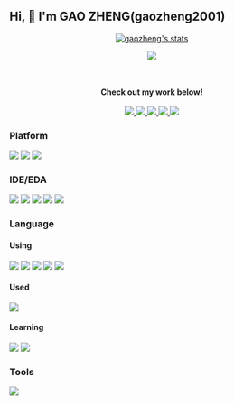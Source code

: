 <!---
<a href="https://github.com/gaozheng2001/gaozheng2001">
    <img align="right" src="https://komarev.com/ghpvc/?username=gaozheng2001&label=Visitors&color=red&style=flat&logo=github" alt="gtihub-visitors" />
</a>
--->

## Hi, 👋 I'm GAO ZHENG(gaozheng2001)
<p align="center">
  <a href="https://github.com/gaozheng2001" class="rich-diff-level-one">
    <img src="https://github-readme-stats.vercel.app/api?username=gaozheng2001&theme=ambient_gradient" alt="gaozheng's stats">
  </a>  

<div align="center"> <img src="https://github-readme-stats.vercel.app/api/top-langs/?username=gaozheng2001&hide_title=true&hide_border=true&layout=compact&langs_count=6&text_color=000&icon_color=fff&bg_color=0,52fa5a,4dfcff,c64dff&theme=graywhite" /> </div>

    
</p>  
<p align="center">
  <br><br>
  <strong>Check out my work below!</strong>
  <br><br>
  <a href="https://github.com/gaozheng2001">
    <img src="https://badges.strrl.dev/visits/gaozheng2001/gaozheng2001?style=flat-square&color=black&logo=github">
  </a>
  <a href="https://github.com/gaozheng2001">
    <img src="https://badges.strrl.dev/years/gaozheng2001?style=flat-square&color=black&logo=github">
  </a>
  <a href="https://github.com/gaozheng2001?tab=repositories">
    <img src="https://badges.strrl.dev/repos/gaozheng2001?style=flat-square&color=black&logo=github">
  </a>
  <a href="https://gist.github.com/gaozheng2001">
    <img src="https://badges.strrl.dev/gists/gaozheng2001?style=flat-square&color=black&logo=github">
  </a>
  <a href="https://github.com/gaozheng2001">
    <img src="https://badges.strrl.dev/commits/monthly/gaozheng2001?style=flat-square&color=black&logo=github">
  </a>
</p>

### Platform
[![](https://img.shields.io/badge/Windows-11-0078D4?style=flat-square&logo=windows11&logoColor=ffffff)](https://www.microsoft.com/windows/get-windows-11)
[![](https://img.shields.io/badge/-Ubuntu-E95420?style=flat-square&logo=ubuntu&logoColor=white)](https://ubuntu.com/)
[![](https://img.shields.io/badge/-Android-3DDC84?style=flat-square&logo=android&logoColor=white)](https://developer.android.google.cn/)

### IDE/EDA
[![](https://img.shields.io/badge/IDE-Visual%20Studio%20Code-007ACC?style=flat-square&logo=visual-studio-code&logoColor=ffffff)](https://code.visualstudio.com/)
[![](https://img.shields.io/badge/IDE-Pycharm-000000?style=flat-square&logo=pycharm&logoColor=ffffff)](https://www.https://www.jetbrains.com/pycharm/)
[![](https://img.shields.io/badge/IDE-Intellij_IDEA-000000?style=flat-square&logo=intellijidea&logoColor=ffffff)](https://www.jetbrains.com/idea/)
[![](https://img.shields.io/badge/EDA-Vivado-E01F27?style=flat-square&logo=xilinx&logoColor=ffffff)](https://www.xilinx.com/products/design-tools/vivado.html)
[![](https://img.shields.io/badge/EDA-LabVIEW-FFDB00?style=flat-square&logo=labview&logoColor=ffffff)](https://www.ni.com/shop/software/products/labview.html)

### Language
#### Using
[![](https://img.shields.io/badge/-Python-3776AB?style=flat-square&logo=python&logoColor=ffffff)](https://www.python.org/)
[![](https://img.shields.io/badge/-LATEX-008080?style=flat-square&logo=latex&logoColor=ffffff)](https://www.latex-project.org/)
[![](https://img.shields.io/badge/-Matlab-00d0ff?style=flat-square)](https://www.mathworks.com/products/matlab.html)
[![](https://img.shields.io/badge/-Wolfram_Mathematica-DD1100?style=flat-square&logo=wolframmathematica&logoColor=ffffff)](https://www.wolfram.com/mathematica/)
[![](https://img.shields.io/badge/-OpenJDK-4f7b99?style=flat-square&logo=openjdk&logoColor=ffffff)](https://openjdk.org/)
#### Used
[![](https://img.shields.io/badge/-VHDL-4f7b99?style=flat-square)](http://www.eda-twiki.org/cgi-bin/view.cgi/P1076/WebHome)
#### Learning
[![](https://img.shields.io/badge/-C/C%2B%2B-007396?style=flat-square&logo=c%2B%2B&logoColor=ffffff)](http://gcc.gnu.org/)
[![](https://img.shields.io/badge/-JavaScript-F7DF1E?style=flat-square&logo=javascript&logoColor=ffffff)](https://www.ecma-international.org/publications-and-standards/standards/ecma-262/)

### Tools
[![](https://img.shields.io/badge/-Git-F05032?style=flat-square&logo=git&logoColor=white)](https://git-scm.com/)

<!--
**gaozheng2001/gaozheng2001** is a ✨ _special_ ✨ repository because its `README.md` (this file) appears on your GitHub profile.

Here are some ideas to get you started:

- 🔭 I’m currently working on ...
- 🌱 I’m currently learning ...
- 👯 I’m looking to collaborate on ...
- 🤔 I’m looking for help with ...
- 💬 Ask me about ...
- 📫 How to reach me: ...
- 😄 Pronouns: ...
- ⚡ Fun fact: ...
-->
